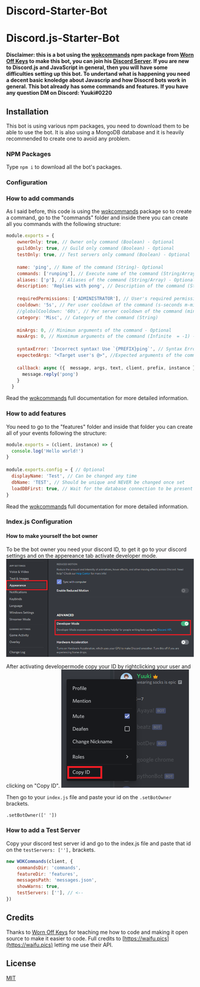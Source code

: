 # Discord-Starter-Bot
 
# Discord.js-Starter-Bot
**Disclaimer: this is a bot using the [wokcommands](https://www.npmjs.com/package/wokcommands) npm package from [Worn Off Keys](https://www.youtube.com/channel/UChPrh75CmPP9Ig6jISPnfNA) to make this bot, you can join his [Discord Server](wornoffkeys.com/discord). If you are new to Discord.js and JavaScript in general, then you will have some difficulties setting up this bot. To undertand what is happening you need a decent basic knoledge about Javascrip and how Disocrd bots work in general. This bot already has some commands and features. If you have any question DM on Discord: Yuuki#0220**

## Installation
This bot is using various npm packages, you need to download them to be able to use the bot. It is also using a MongoDB database and it is heavily recommended to create one to avoid any problem.

### NPM Packages

Type `npm i` to download all the bot's packages.

### Configuration

### How to add commands

As I said before, this code is using the [wokcommands](https://www.npmjs.com/package/wokcommands) package so to create a command, go to the "commands" folder and inside there you can create all you commands with the following structure:

```js
module.exports = {
    ownerOnly: true, // Owner only command (Boolean) - Optional
    guildOnly: true, // Guild only command (Boolean) - Optional
    testOnly: true, // Test servers only command (Boolean) - Optional

    name: 'ping', // Name of the command (String)- Optional
    commands: ['runping'], // Execute name of the command (String/Array)- Optional
    aliases: ['p'], // Aliases of the command (String/Array) - Optional
    description: 'Replies with pong', // Description of the command (String)

    requiredPermissions: ['ADMINISTRATOR'], // User's required permissions to run the command (Array) - Optional
    cooldown: '5s', // Per user cooldown of the command (s-seconds m-minutes h-hours) - Optional
    //globalCooldown: '60s', // Per server cooldown of the command (minimum 60s) - Optional
    category: 'Misc', // Category of the command (String)

    minArgs: 0, // Minimun arguments of the command - Optional
    maxArgs: 0, // Maxmimum arguments of the command (Infinite  = -1) - Optional
    
    syntaxError: 'Incorrect syntax! Use `{PREFIX}ping`', // Syntax Error of the command - Optional
    expectedArgs: "<Target user's @>", //Expected arguments of the command - Optional (reccommended)
    
    callback: async ({  message, args, text, client, prefix, instance }) => {
      message.reply('pong')
    }
  }
```
Read the [wokcommands](https://www.npmjs.com/package/wokcommands) full documentation for more detailed information.

### How to add features

You need to go to the "features" folder and inside that folder you can create all of your events following the structure:
```js
module.exports = (client, instance) => {
  console.log('Hello world!')
}

module.exports.config = { // Optional
  displayName: 'Test', // Can be changed any time
  dbName: 'TEST', // Should be unique and NEVER be changed once set
  loadDBFirst: true, // Wait for the database connection to be present
}
```
Read the [wokcommands](https://www.npmjs.com/package/wokcommands) full documentation for more detailed information.

### Index.js Configuration

#### How to make yourself the bot owner

To be the bot owner you need your discord ID, to get it go to your discord settings and on the appereance tab activate developer mode.
![](images/developermode.PNG)

After activating developermode copy your ID by rightclicking your user and clicking on "Copy ID".
![](images/copyId.PNG)

Then go to your `index.js` file and paste your id on the `.setBotOwner` brackets.
```
.setBotOwner([' '])
```

### How to add a Test Server

Copy your discord test server id and go to the index.js file and paste that id on the `testServers: [''],` brackets.

```js 
new WOKCommands(client, {
    commandsDir: 'commands',
    featureDir: 'features',
    messagesPath: 'messages.json',
    showWarns: true,
    testServers: [''], // <--
})
```

## Credits
Thanks to [Worn Off Keys](https://www.youtube.com/channel/UChPrh75CmPP9Ig6jISPnfNA) for teaching me how to code and making it open source to make it easier to code. Full credits to [https://waifu.pics](https://waifu.pics) letting me use their API.

## License
[MIT](https://github.com/rene-roid/Discord-Starter-Bot/blob/main/LICENSE)